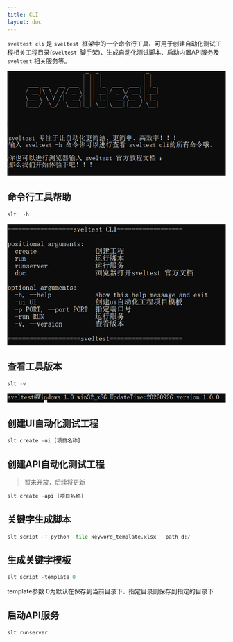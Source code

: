 ```yaml
---
title: CLI
layout: doc
---
```




`sveltest cli` 是 `sveltest `框架中的一个命令行工具、可用于创建自动化测试工程相关工程目录(`sveltest `脚手架)、生成自动化测试脚本、启动内置API服务及`sveltest` 相关服务等。

![1665412618454](./assets/1665412618454.png)

## 命令行工具帮助

```python
slt  -h
```

![1665412656366](./assets/1665412656366.png)

## 查看工具版本

```python
slt -v
```

![1665412687161](assets/1665412687161.png)



## 创建UI自动化测试工程

```python
slt create -ui [项目名称]
```



## 创建API自动化测试工程

> 暂未开放，后续将更新

```python
slt create -api [项目名称]
```



## 关键字生成脚本

```python
slt script -T python -file keyword_template.xlsx  -path d:/
```



## 生成关键字模板

```python
slt script -template 0
```

template参数	0为默认在保存到当前目录下、指定目录则保存到指定的目录下



## 启动API服务

```python
slt runserver
```
